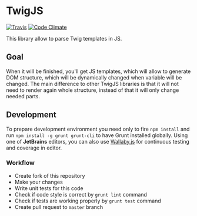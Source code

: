 # TwigJS

[![Travis](https://travis-ci.org/Rangoo94/twig-js.svg)](https://travis-ci.org/Rangoo94/twig-js)
[![Code Climate](https://codeclimate.com/github/Rangoo94/twig-js/badges/gpa.svg)](https://codeclimate.com/github/Rangoo94/twig-js)

This library allow to parse Twig templates in JS.

## Goal

When it will be finished, you'll get JS templates, which will allow to generate DOM structure, which will be dynamically changed when variable will be changed. The main difference to other TwigJS libraries is that it will not need to render again whole structure, instead of that it will only change needed parts.

## Development

To prepare development environment you need only to fire `npm install` and run `npm install -g grunt grunt-cli` to have Grunt installed globally.
Using one of **JetBrains** editors, you can also use [Wallaby.js](http://wallabyjs.com) for continuous testing and coverage in editor.

### Workflow

- Create fork of this repository
- Make your changes
- Write unit tests for this code
- Check if code style is correct by `grunt lint` command
- Check if tests are working properly by `grunt test` command
- Create pull request to `master` branch
